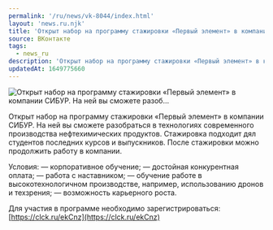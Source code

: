 ```yaml
---
permalink: '/ru/news/vk-8044/index.html'
layout: 'news.ru.njk'
title: 'Открыт набор на программу стажировки «Первый элемент» в компании СИБУР. На ней вы сможете разоб…'
source: ВКонтакте
tags:
  - news_ru
description: 'Открыт набор на программу стажировки «Первый элемент» в компании СИБУР. На ней вы сможете разоб…'
updatedAt: 1649775660
---
```

![Открыт набор на программу стажировки «Первый элемент» в компании СИБУР. На ней вы сможете разоб…](https://sun9-46.userapi.com/impg/OmyB7tHvUOpQ2QXybG6wYT7yVGBA4fj2b5x3pA/eiPCysIbC5I.jpg?size=510x340&quality=95&sign=dae71c216d1b18e99b1ebfeb8b631853&c_uniq_tag=TMkIviZvAtsVJqRBAfphkCFFJfbe7PIJWKcasHWveRc&type=album)

Открыт набор на программу стажировки «Первый элемент» в компании СИБУР. На ней вы сможете разобраться в технологиях современного производства нефтехимических продуктов. Стажировка подходит дял студентов последних курсов и выпускников. После стажировки можно продолжить работу в компании.

Условия:
— корпоративное обучение;
— достойная конкурентная оплата;
— работа с наставником;
— обучение работе в высокотехнологичном производстве, например, использованию дронов и техзрения;
— возможность карьерного роста.

Для участия в программе необходимо зарегистрироваться: [https://clck.ru/ekCnz](https://clck.ru/ekCnz)
